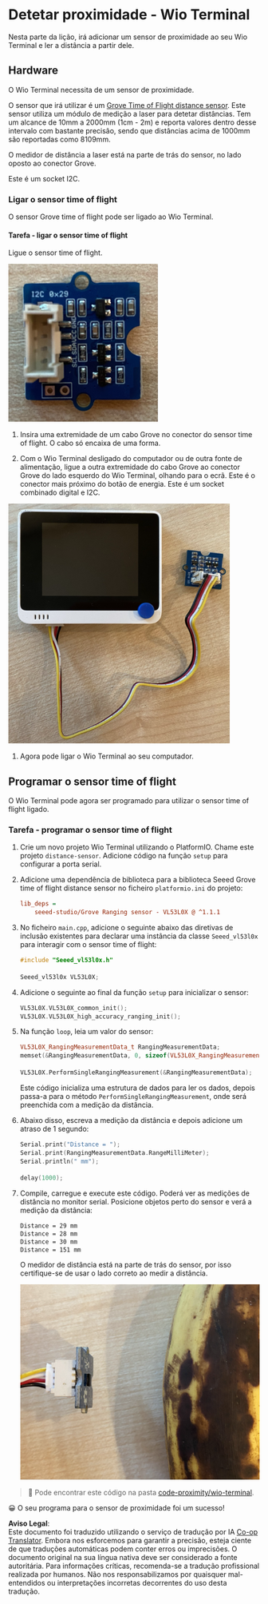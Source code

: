 <!--
CO_OP_TRANSLATOR_METADATA:
{
  "original_hash": "288aebb0c59f7be1d2719b8f9660a313",
  "translation_date": "2025-08-25T21:13:32+00:00",
  "source_file": "4-manufacturing/lessons/4-trigger-fruit-detector/wio-terminal-proximity.md",
  "language_code": "pt"
}
-->
# Detetar proximidade - Wio Terminal

Nesta parte da lição, irá adicionar um sensor de proximidade ao seu Wio Terminal e ler a distância a partir dele.

## Hardware

O Wio Terminal necessita de um sensor de proximidade.

O sensor que irá utilizar é um [Grove Time of Flight distance sensor](https://www.seeedstudio.com/Grove-Time-of-Flight-Distance-Sensor-VL53L0X.html). Este sensor utiliza um módulo de medição a laser para detetar distâncias. Tem um alcance de 10mm a 2000mm (1cm - 2m) e reporta valores dentro desse intervalo com bastante precisão, sendo que distâncias acima de 1000mm são reportadas como 8109mm.

O medidor de distância a laser está na parte de trás do sensor, no lado oposto ao conector Grove.

Este é um socket I2C.

### Ligar o sensor time of flight

O sensor Grove time of flight pode ser ligado ao Wio Terminal.

#### Tarefa - ligar o sensor time of flight

Ligue o sensor time of flight.

![Um sensor Grove time of flight](../../../../../translated_images/grove-time-of-flight-sensor.d82ff2165bfded9f485de54d8d07195a6270a602696825fca19f629ddfe94e86.pt.png)

1. Insira uma extremidade de um cabo Grove no conector do sensor time of flight. O cabo só encaixa de uma forma.

1. Com o Wio Terminal desligado do computador ou de outra fonte de alimentação, ligue a outra extremidade do cabo Grove ao conector Grove do lado esquerdo do Wio Terminal, olhando para o ecrã. Este é o conector mais próximo do botão de energia. Este é um socket combinado digital e I2C.

![O sensor Grove time of flight ligado ao conector do lado esquerdo](../../../../../translated_images/wio-time-of-flight-sensor.c4c182131d2ea73df67febd004dc0313d271013d016be9c47e7da4d77c6c20a8.pt.png)

1. Agora pode ligar o Wio Terminal ao seu computador.

## Programar o sensor time of flight

O Wio Terminal pode agora ser programado para utilizar o sensor time of flight ligado.

### Tarefa - programar o sensor time of flight

1. Crie um novo projeto Wio Terminal utilizando o PlatformIO. Chame este projeto `distance-sensor`. Adicione código na função `setup` para configurar a porta serial.

1. Adicione uma dependência de biblioteca para a biblioteca Seeed Grove time of flight distance sensor no ficheiro `platformio.ini` do projeto:

    ```ini
    lib_deps =
        seeed-studio/Grove Ranging sensor - VL53L0X @ ^1.1.1
    ```

1. No ficheiro `main.cpp`, adicione o seguinte abaixo das diretivas de inclusão existentes para declarar uma instância da classe `Seeed_vl53l0x` para interagir com o sensor time of flight:

    ```cpp
    #include "Seeed_vl53l0x.h"
    
    Seeed_vl53l0x VL53L0X;
    ```

1. Adicione o seguinte ao final da função `setup` para inicializar o sensor:

    ```cpp
    VL53L0X.VL53L0X_common_init();
    VL53L0X.VL53L0X_high_accuracy_ranging_init();
    ```

1. Na função `loop`, leia um valor do sensor:

    ```cpp
    VL53L0X_RangingMeasurementData_t RangingMeasurementData;
    memset(&RangingMeasurementData, 0, sizeof(VL53L0X_RangingMeasurementData_t));

    VL53L0X.PerformSingleRangingMeasurement(&RangingMeasurementData);
    ```

    Este código inicializa uma estrutura de dados para ler os dados, depois passa-a para o método `PerformSingleRangingMeasurement`, onde será preenchida com a medição da distância.

1. Abaixo disso, escreva a medição da distância e depois adicione um atraso de 1 segundo:

    ```cpp
    Serial.print("Distance = ");
    Serial.print(RangingMeasurementData.RangeMilliMeter);
    Serial.println(" mm");

    delay(1000);
    ```

1. Compile, carregue e execute este código. Poderá ver as medições de distância no monitor serial. Posicione objetos perto do sensor e verá a medição da distância:

    ```output
    Distance = 29 mm
    Distance = 28 mm
    Distance = 30 mm
    Distance = 151 mm
    ```

    O medidor de distância está na parte de trás do sensor, por isso certifique-se de usar o lado correto ao medir a distância.

    ![O medidor de distância na parte de trás do sensor time of flight apontado para uma banana](../../../../../translated_images/time-of-flight-banana.079921ad8b1496e4525dc26b4cdc71a076407aba3e72ba113ba2e38febae92c5.pt.png)

> 💁 Pode encontrar este código na pasta [code-proximity/wio-terminal](../../../../../4-manufacturing/lessons/4-trigger-fruit-detector/code-proximity/wio-terminal).

😀 O seu programa para o sensor de proximidade foi um sucesso!

**Aviso Legal**:  
Este documento foi traduzido utilizando o serviço de tradução por IA [Co-op Translator](https://github.com/Azure/co-op-translator). Embora nos esforcemos para garantir a precisão, esteja ciente de que traduções automáticas podem conter erros ou imprecisões. O documento original na sua língua nativa deve ser considerado a fonte autoritária. Para informações críticas, recomenda-se a tradução profissional realizada por humanos. Não nos responsabilizamos por quaisquer mal-entendidos ou interpretações incorretas decorrentes do uso desta tradução.